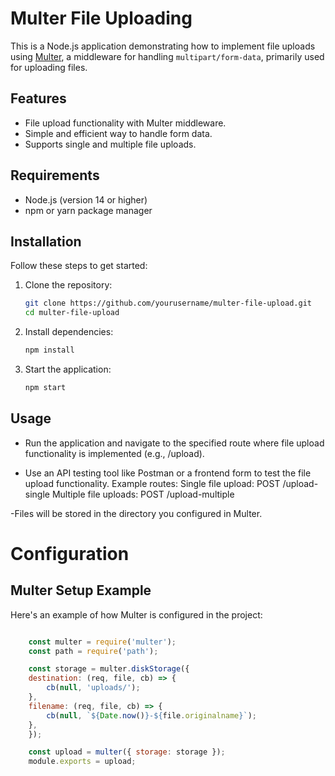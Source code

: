 # Multer File Uploading

This is a Node.js application demonstrating how to implement file uploads using [Multer](https://github.com/expressjs/multer), a middleware for handling `multipart/form-data`, primarily used for uploading files.

## Features

- File upload functionality with Multer middleware.
- Simple and efficient way to handle form data.
- Supports single and multiple file uploads.

## Requirements

- Node.js (version 14 or higher)
- npm or yarn package manager

## Installation

Follow these steps to get started:

1. Clone the repository:
   ```bash
   git clone https://github.com/yourusername/multer-file-upload.git
   cd multer-file-upload

2. Install dependencies:
    ```bash
    npm install

3. Start the application:
    ```bash
    npm start

## Usage

- Run the application and navigate to the specified route where file upload functionality is implemented (e.g., /upload).

- Use an API testing tool like Postman or a frontend form to test the file upload functionality. Example routes:
    Single file upload: POST /upload-single
    Multiple file uploads: POST /upload-multiple

-Files will be stored in the directory you configured in Multer.


# Configuration

## Multer Setup Example

Here's an example of how Multer is configured in the project:

```javascript

    const multer = require('multer');
    const path = require('path');

    const storage = multer.diskStorage({
    destination: (req, file, cb) => {
        cb(null, 'uploads/');
    },
    filename: (req, file, cb) => {
        cb(null, `${Date.now()}-${file.originalname}`);
    },
    });

    const upload = multer({ storage: storage });
    module.exports = upload;
